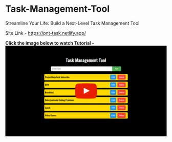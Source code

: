 # Task-Management-Tool
Streamline Your Life: Build a Next-Level Task Management Tool

Site Link - https://pnt-task.netlify.app/

<b>Click the image below to watch Tutorial -</b>
[![IMAGE ALT TEXT HERE](https://github.com/projectninjatech/Task-Management-Tool/blob/main/task.png)](https://youtu.be/0TEmYmSBCFM)
